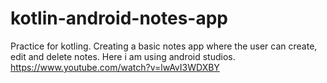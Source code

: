 # kotlin-android-notes-app
Practice for kotling. Creating a basic notes app where the user can create, edit and delete notes. Here i am using android studios.
https://www.youtube.com/watch?v=lwAvI3WDXBY
